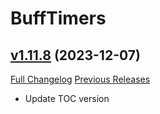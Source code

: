 # BuffTimers

## [v1.11.8](https://github.com/sandervspl/BuffTimers/tree/v1.11.8) (2023-12-07)
[Full Changelog](https://github.com/sandervspl/BuffTimers/compare/v1.11.7...v1.11.8) [Previous Releases](https://github.com/sandervspl/BuffTimers/releases)

- Update TOC version  
